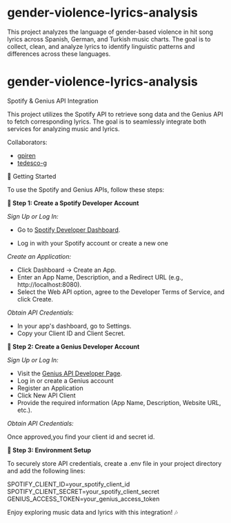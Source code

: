 # gender-violence-lyrics-analysis
This project analyzes the language of gender-based violence in hit song lyrics across Spanish, German, and Turkish music charts. The goal is to collect, clean, and analyze lyrics to identify linguistic patterns and differences across these languages.

# gender-violence-lyrics-analysis
Spotify & Genius API Integration

This project utilizes the Spotify API to retrieve song data and the Genius API to fetch corresponding lyrics. The goal is to seamlessly integrate both services for analyzing music and lyrics.

 Collaborators:
 - [ gpiren ](https://github.com/gpiren)
 - [ tedesco-g ](https://github.com/tedesco-g)


🚀 Getting Started

To use the Spotify and Genius APIs, follow these steps:

**🔹 Step 1: Create a Spotify Developer Account**

*Sign Up or Log In:*

 - Go to [Spotify Developer Dashboard](https://developer.spotify.com).

- Log in with your Spotify account or create a new one

*Create an Application:*
- Click Dashboard → Create an App.
- Enter an App Name, Description, and a Redirect URL (e.g., http://localhost:8080).
- Select the Web API option, agree to the Developer Terms of Service, and click Create.

*Obtain API Credentials:* 
- In your app's dashboard, go to Settings.
- Copy your Client ID and Client Secret.

**🔹 Step 2: Create a Genius Developer Account**

*Sign Up or Log In:*
- Visit the [Genius API Developer Page](https://docs.genius.com).
- Log in or create a Genius account
- Register an Application
- Click New API Client
- Provide the required information (App Name, Description, Website URL, etc.).

*Obtain API Credentials:*

Once approved,you find your client id and secret id.

**🔹 Step 3: Environment Setup**

To securely store API credentials, create a .env file in your project directory and add the following lines:

SPOTIFY_CLIENT_ID=your_spotify_client_id
SPOTIFY_CLIENT_SECRET=your_spotify_client_secret
GENIUS_ACCESS_TOKEN=your_genius_access_token


Enjoy exploring music data and lyrics with this integration! 🎶
